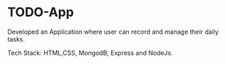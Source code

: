 # TODO-App
Developed an Application where user  can record and manage their daily tasks.

Tech Stack: HTML,CSS, MongodB, Express and NodeJs.
